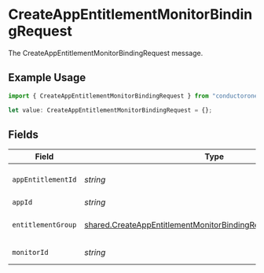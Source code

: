 # CreateAppEntitlementMonitorBindingRequest

The CreateAppEntitlementMonitorBindingRequest message.

## Example Usage

```typescript
import { CreateAppEntitlementMonitorBindingRequest } from "conductorone-sdk-typescript/sdk/models/shared";

let value: CreateAppEntitlementMonitorBindingRequest = {};
```

## Fields

| Field                                                                                                                                                       | Type                                                                                                                                                        | Required                                                                                                                                                    | Description                                                                                                                                                 |
| ----------------------------------------------------------------------------------------------------------------------------------------------------------- | ----------------------------------------------------------------------------------------------------------------------------------------------------------- | ----------------------------------------------------------------------------------------------------------------------------------------------------------- | ----------------------------------------------------------------------------------------------------------------------------------------------------------- |
| `appEntitlementId`                                                                                                                                          | *string*                                                                                                                                                    | :heavy_minus_sign:                                                                                                                                          | The appEntitlementId field.                                                                                                                                 |
| `appId`                                                                                                                                                     | *string*                                                                                                                                                    | :heavy_minus_sign:                                                                                                                                          | The appId field.                                                                                                                                            |
| `entitlementGroup`                                                                                                                                          | [shared.CreateAppEntitlementMonitorBindingRequestEntitlementGroup](../../../sdk/models/shared/createappentitlementmonitorbindingrequestentitlementgroup.md) | :heavy_minus_sign:                                                                                                                                          | The entitlementGroup field.                                                                                                                                 |
| `monitorId`                                                                                                                                                 | *string*                                                                                                                                                    | :heavy_minus_sign:                                                                                                                                          | The monitorId field.                                                                                                                                        |